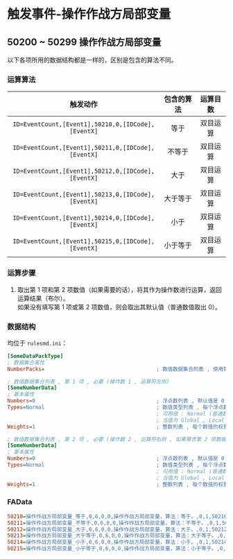 # 触发事件-操作作战方局部变量

## 50200 ~ 50299 操作作战方局部变量

以下各项所用的数据结构都是一样的，区别是包含的算法不同。

### 运算算法

|触发动作|包含的算法|运算目数|
|:-:|:-:|:-:|
|`ID=EventCount,[Event1],50210,0,[IDCode],[EventX]`|等于|双目运算|
|`ID=EventCount,[Event1],50211,0,[IDCode],[EventX]`|不等于|双目运算|
|`ID=EventCount,[Event1],50212,0,[IDCode],[EventX]`|大于|双目运算|
|`ID=EventCount,[Event1],50213,0,[IDCode],[EventX]`|大于等于|双目运算|
|`ID=EventCount,[Event1],50214,0,[IDCode],[EventX]`|小于|双目运算|
|`ID=EventCount,[Event1],50215,0,[IDCode],[EventX]`|小于等于|双目运算|

### 运算步骤

1. 取出第 1 项和第 2 项数值（如果需要的话），将其作为操作数进行运算，返回运算结果（布尔）。  
如果没有填写第 1 项或第 2 项数值，则会取出其默认值（普通数值取出 0）。

### 数据结构

均位于 `rulesmd.ini`：

```ini
[SomeDataPackType]
; 数据集合属性
NumberPacks=                                    ; 数值数据集合列表 , 使用第 1 项 (或第 1 , 2 项) 的数据
```

```ini
; 数值数据集合列表 , 第 1 项 , 必要 (操作数 1 , 运算符左侧)
[SomeNumberData]
; 基本属性
Numbers=0                                       ; 浮点数列表 , 默认值是 0
Types=Normal                                    ; 数值类型列表 , 每个浮点数的具体含义 , 默认值是 Normal (不区分大小写)
                                                ; 可用值 : Normal (普通数值) , Global (全局变量) , Local (局部变量) , House (指定的作战方局部变量)
                                                ; 当值为 Global , Local , House 时 , Numbers 中对应的数值会作为索引 (去尾转为整数) 来取出相应的变量的值 , 变量不存在时取出它们的默认值 0
Weights=1                                       ; 整数列表 , 每个数值的权重 , 小于 1 视为 1 处理 , 默认值是 1
```

```ini
; 数值数据集合列表 , 第 2 项 , 必要 (操作数 2 , 运算符右侧 , 如果需求第 2 项数据的话)
[SomeNumberData]
; 基本属性
Numbers=0                                       ; 浮点数列表 , 默认值是 0
Types=Normal                                    ; 数值类型列表 , 每个浮点数的具体含义 , 默认值是 Normal (不区分大小写)
                                                ; 可用值 : Normal (普通数值) , Global (全局变量) , Local (局部变量) , House (指定的作战方局部变量)
                                                ; 当值为 Global , Local , House 时 , Numbers 中对应的数值会作为索引 (去尾转为整数) 来取出相应的变量的值 , 变量不存在时取出它们的默认值 0
Weights=1                                       ; 整数列表 , 每个数值的权重 , 小于 1 视为 1 处理 , 默认值是 1
```

### FAData

```ini
50210=操作作战方局部变量_等于,0,6,0,0,操作作战方局部变量，算法：等于。,0,1,50210,1
50211=操作作战方局部变量_不等于,0,6,0,0,操作作战方局部变量，算法：不等于。,0,1,50211,1
50212=操作作战方局部变量_大于,0,6,0,0,操作作战方局部变量，算法：大于。,0,1,50212,1
50213=操作作战方局部变量_大于等于,0,6,0,0,操作作战方局部变量，算法：大于等于。,0,1,50213,1
50214=操作作战方局部变量_小于,0,6,0,0,操作作战方局部变量，算法：小于。,0,1,50214,1
50215=操作作战方局部变量_小于等于,0,6,0,0,操作作战方局部变量，算法：小于等于。,0,1,50215,1
```